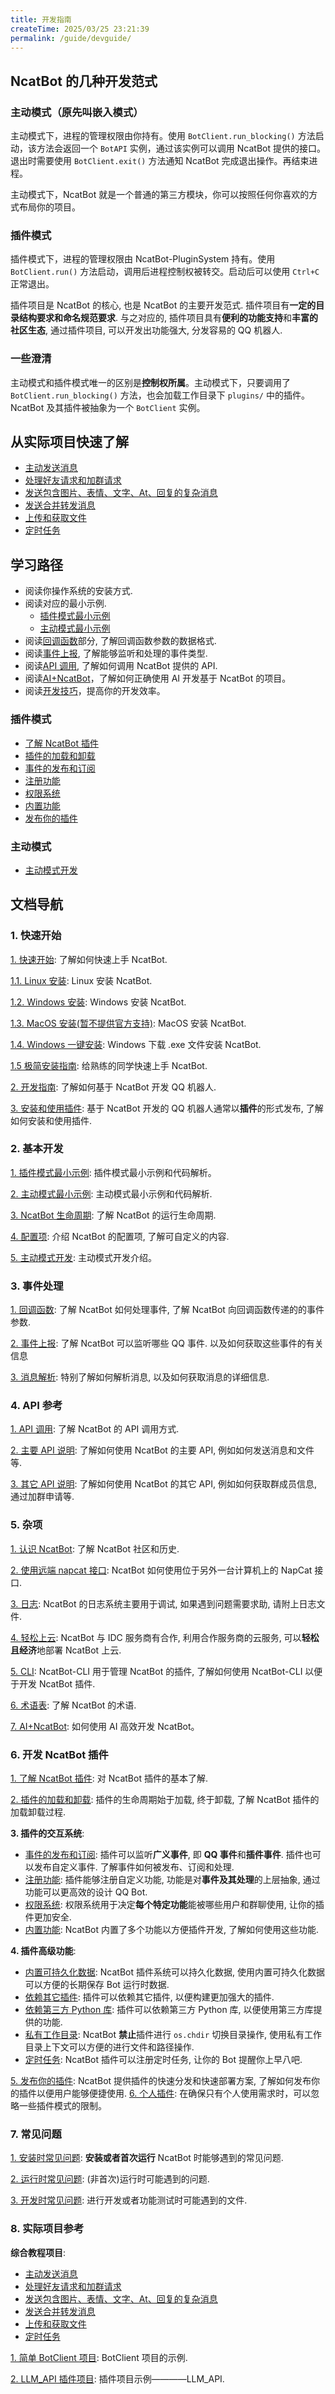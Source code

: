 ```yaml
---
title: 开发指南
createTime: 2025/03/25 23:21:39
permalink: /guide/devguide/
---
```



## NcatBot 的几种开发范式

### 主动模式（原先叫嵌入模式）

主动模式下，进程的管理权限由你持有。使用 `BotClient.run_blocking()` 方法启动，该方法会返回一个 `BotAPI` 实例，通过该实例可以调用 NcatBot 提供的接口。退出时需要使用 `BotClient.exit()` 方法通知 NcatBot 完成退出操作。再结束进程。

主动模式下，NcatBot 就是一个普通的第三方模块，你可以按照任何你喜欢的方式布局你的项目。


### 插件模式

插件模式下，进程的管理权限由 NcatBot-PluginSystem 持有。使用 `BotClient.run()` 方法启动，调用后进程控制权被转交。启动后可以使用 `Ctrl+C` 正常退出。

插件项目是 NcatBot 的核心, 也是 NcatBot 的主要开发范式. 插件项目有**一定的目录结构要求和命名规范要求**. 与之对应的, 插件项目具有**便利的功能支持**和**丰富的社区生态**, 通过插件项目, 可以开发出功能强大, 分发容易的 QQ 机器人.

### 一些澄清

主动模式和插件模式唯一的区别是**控制权所属**。主动模式下，只要调用了 `BotClient.run_blocking()` 方法，也会加载工作目录下 `plugins/` 中的插件。NcatBot 及其插件被抽象为一个 `BotClient` 实例。

## 从实际项目快速了解

- [主动发送消息](../8.%20实际项目参考/教程项目/主动发送消息.md)
- [处理好友请求和加群请求](../8.%20实际项目参考/教程项目/处理好友请求和加群请求.md)
- [发送包含图片、表情、文字、At、回复的复杂消息](../8.%20实际项目参考/教程项目/发送复杂消息.md)
- [发送合并转发消息](../8.%20实际项目参考/教程项目/发送合并转发消息.md)
- [上传和获取文件](../8.%20实际项目参考/教程项目/上传和获取文件.md)
- [定时任务](../8.%20实际项目参考/教程项目/定时任务插件.md)

## 学习路径

- 阅读你操作系统的安装方式.
- 阅读对应的最小示例.
  - [插件模式最小示例](../2.%20基本开发/1.%20插件模式最小示例.md)
  - [主动模式最小示例](../2.%20基本开发/1.%20主动模式最小示例.md)
- 阅读[回调函数](../3.%20事件处理/1.%20回调函数.md)部分, 了解回调函数参数的数据格式.
- 阅读[事件上报](../3.%20事件处理/2.%20事件上报.md), 了解能够监听和处理的事件类型.
- 阅读[API 调用](../4.%20API%20参考/1.%20API%20调用.md), 了解如何调用 NcatBot 提供的 API.
- 阅读[AI+NcatBot](../5.%20杂项/7.%20AI+NcatBot.md)，了解如何正确使用 AI 开发基于 NcatBot 的项目。
- 阅读[开发技巧](../5.%20杂项/8.%20开发技巧.md)，提高你的开发效率。

### 插件模式

- [了解 NcatBot 插件](../6.%20开发%20NcatBot%20插件/1.%20了解%20NcatBot%20插件.md)
- [插件的加载和卸载](../6.%20开发%20NcatBot%20插件/2.%20插件的加载和卸载.md)
- [事件的发布和订阅](../6.%20开发%20NcatBot%20插件/3.%20插件的交互系统/3.1%20事件的发布和订阅.md)
- [注册功能](../6.%20开发%20NcatBot%20插件/3.%20插件的交互系统/3.2%20注册功能.md)
- [权限系统](../6.%20开发%20NcatBot%20插件/3.%20插件的交互系统/3.3%20权限系统.md)
- [内置功能](../6.%20开发%20NcatBot%20插件/3.%20插件的交互系统/3.4%20内置功能.md)
- [发布你的插件](../6.%20开发%20NcatBot%20插件/5.%20发布你的插件.md)

### 主动模式

- [主动模式开发](../2.%20基本开发/5.%20主动模式开发.md)


## 文档导航

### 1. 快速开始

[1. 快速开始](./1.%20快速开始.md): 了解如何快速上手 NcatBot.

[1.1. Linux 安装](1.1%20Linux%20安装.md): Linux 安装 NcatBot.

[1.2. Windows 安装](1.2%20Windows%20安装.md): Windows 安装 NcatBot.

[1.3. MacOS 安装(暂不提供官方支持)](1.3%20MacOS%20安装.md): MacOS 安装 NcatBot.

[1.4. Windows 一键安装](1.4%20Windows%20一键安装.md): Windows 下载 .exe 文件安装 NcatBot.

[1.5 极简安装指南](1.5%20极简安装指南.md): 给熟练的同学快速上手 NcatBot.

[2. 开发指南](./2.%20开发指南.md): 了解如何基于 NcatBot 开发 QQ 机器人.

[3. 安装和使用插件](3.%20安装和使用插件.md): 基于 NcatBot 开发的 QQ 机器人通常以**插件**的形式发布, 了解如何安装和使用插件. 

### 2. 基本开发

[1. 插件模式最小示例](../2.%20基本开发/1.%20插件模式最小示例.md): 插件模式最小示例和代码解析。

[2. 主动模式最小示例](../2.%20基本开发/2.%20主动模式最小示例.md): 主动模式最小示例和代码解析.

[3. NcatBot 生命周期](../2.%20基本开发/1.%20NcatBot%20生命周期.md): 了解 NcatBot 的运行生命周期.

[4. 配置项](../2.%20基本开发/4.%20配置项.md): 介绍 NcatBot 的配置项, 了解可自定义的内容.

[5. 主动模式开发](../2.%20基本开发/5.%20主动模式开发.md): 主动模式开发介绍。

### 3. 事件处理

[1. 回调函数](../3.%20事件处理/1.%20回调函数.md): 了解 NcatBot 如何处理事件, 了解 NcatBot 向回调函数传递的的事件参数.

[2. 事件上报](../3.%20事件处理/2.%20事件上报.md): 了解 NcatBot 可以监听哪些 QQ 事件. 以及如何获取这些事件的有关信息

[3. 消息解析](../3.%20事件处理/3.%20消息解析.md): 特别了解如何解析消息, 以及如何获取消息的详细信息.

### 4. API 参考

[1. API 调用](../4.%20API%20参考/1.%20API%20调用.md): 了解 NcatBot 的 API 调用方式.

[2. 主要 API 说明](../4.%20API%20参考/2.%20主要%20API%20及其使用.md): 了解如何使用 NcatBot 的主要 API, 例如如何发送消息和文件等. 

[3. 其它 API 说明](../4.%20API%20参考/3.%20其它%20API%20及其使用.md): 了解如何使用 NcatBot 的其它 API, 例如如何获取群成员信息, 通过加群申请等.

### 5. 杂项

[1. 认识 NcatBot](../5.%20杂项/1.%20认识%20NcatBot.md): 了解 NcatBot 社区和历史.

[2. 使用远端 napcat 接口](../5.%20杂项/2.%20使用远端%20napcat%20接口.md): NcatBot 如何使用位于另外一台计算机上的 NapCat 接口.

[3. 日志](../5.%20杂项/3.%20日志.md): NcatBot 的日志系统主要用于调试, 如果遇到问题需要求助, 请附上日志文件.

[4. 轻松上云](../5.%20杂项/4.%20轻松上云.md): NcatBot 与 IDC 服务商有合作, 利用合作服务商的云服务, 可以**轻松且经济**地部署 NcatBot 上云.

[5. CLI](../5.%20杂项/5.%20CLI.md): NcatBot-CLI 用于管理 NcatBot 的插件, 了解如何使用 NcatBot-CLI 以便于开发 NcatBot 插件.

[6. 术语表](../5.%20杂项/6.%20术语表.md): 了解 NcatBot 的术语.

[7. AI+NcatBot](../5.%20杂项/7.%20AI+NcatBot.md): 如何使用 AI 高效开发 NcatBot。

### 6. 开发 NcatBot 插件

[1. 了解 NcatBot 插件](../6.%20开发%20NcatBot%20插件/1.%20了解%20NcatBot%20插件.md): 对 NcatBot 插件的基本了解.

[2. 插件的加载和卸载](../6.%20开发%20NcatBot%20插件/2.%20插件的加载和卸载.md): 插件的生命周期始于加载, 终于卸载, 了解 NcatBot 插件的加载卸载过程.

**3. 插件的交互系统**: 
  - [事件的发布和订阅](../6.%20开发%20NcatBot%20插件/3.%20插件的交互系统/3.1%20事件的发布和订阅.md): 插件可以监听**广义事件**, 即 **QQ 事件**和**插件事件**. 插件也可以发布自定义事件. 了解事件如何被发布、订阅和处理.
  - [注册功能](../6.%20开发%20NcatBot%20插件/3.%20插件的交互系统/3.2%20注册功能.md): 插件能够注册自定义功能, 功能是对**事件及其处理**的上层抽象, 通过功能可以更高效的设计 QQ Bot.
  - [权限系统](../6.%20开发%20NcatBot%20插件/3.%20插件的交互系统/3.3%20权限系统.md): 权限系统用于决定**每个特定功能**能被哪些用户和群聊使用, 让你的插件更加安全.
  - [内置功能](../6.%20开发%20NcatBot%20插件/3.%20插件的交互系统/3.4%20内置功能.md): NcatBot 内置了多个功能以方便插件开发, 了解如何使用这些功能.
  
**4. 插件高级功能**:
  - [内置可持久化数据](../6.%20开发%20NcatBot%20插件/4.%20插件高级功能/4.1.%20内置可持久化数据.md): NcatBot 插件系统可以持久化数据, 使用内置可持久化数据可以方便的长期保存 Bot 运行时数据.
  - [依赖其它插件](../6.%20开发%20NcatBot%20插件/4.%20插件高级功能/4.2.%20依赖其它插件.md): 插件可以依赖其它插件, 以便构建更加强大的插件.
  - [依赖第三方 Python 库](../6.%20开发%20NcatBot%20插件/4.%20插件高级功能/4.3.%20依赖第三方%20Python%20库.md): 插件可以依赖第三方 Python 库, 以便使用第三方库提供的功能.
  - [私有工作目录](../6.%20开发%20NcatBot%20插件/4.%20插件高级功能/4.4%20私有工作目录.md): NcatBot **禁止**插件进行 `os.chdir` 切换目录操作, 使用私有工作目录上下文可以方便的进行文件和路径操作.
  - [定时任务](../6.%20开发%20NcatBot%20插件/4.%20插件高级功能/4.5%20定时任务.md): NcatBot 插件可以注册定时任务, 让你的 Bot 提醒你上早八吧.

[5. 发布你的插件](../6.%20开发%20NcatBot%20插件/5.%20发布你的插件.md): NcatBot 提供插件的快速分发和快速部署方案, 了解如何发布你的插件以便用户能够便捷使用.
[6. 个人插件](../6.%20开发%20NcatBot%20插件/6.%20个人插件.md): 在确保只有个人使用需求时，可以忽略一些插件模式的限制。

### 7. 常见问题

[1. 安装时常见问题](../7.%20常见问题/1.%20安装时常见问题.md): **安装或者首次运行** NcatBot 时能够遇到的常见问题.

[2. 运行时常见问题](../7.%20常见问题/2.%20运行时常见问题.md): (非首次)运行时可能遇到的问题.

[3. 开发时常见问题](../7.%20常见问题/3.%20开发时常见问题.md): 进行开发或者功能测试时可能遇到的文件.

### 8. 实际项目参考

**综合教程项目**:
  - [主动发送消息](../8.%20实际项目参考/教程项目/)
  - [处理好友请求和加群请求](../8.%20实际项目参考/教程项目/)
  - [发送包含图片、表情、文字、At、回复的复杂消息](../8.%20实际项目参考/教程项目/)
  - [发送合并转发消息](../8.%20实际项目参考/教程项目/)
  - [上传和获取文件](../8.%20实际项目参考/教程项目/)
  - [定时任务](../8.%20实际项目参考/教程项目/)

[1. 简单 BotClient 项目](../8.%20实际项目参考/1.%20简单%20BotClient%20项目.md): BotClient 项目的示例.

[2. LLM_API 插件项目](../8.%20实际项目参考/2.%20LLM_API%20插件项目.md): 插件项目示例————LLM_API.


